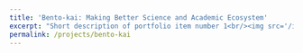 ```yaml
---
title: 'Bento-kai: Making Better Science and Academic Ecosystem'
excerpt: "Short description of portfolio item number 1<br/><img src='/images/medium_bento-kai.jpg'>"
permalink: /projects/bento-kai
---
```



